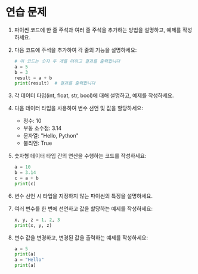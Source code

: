 # 연습 문제

1. 파이썬 코드에 한 줄 주석과 여러 줄 주석을 추가하는 방법을 설명하고, 예제를 작성하세요.

2. 다음 코드에 주석을 추가하여 각 줄의 기능을 설명하세요:
    ```python
    # 이 코드는 숫자 두 개를 더하고 결과를 출력합니다
    a = 5
    b = 3
    result = a + b
    print(result)  # 결과를 출력합니다
    ```

3. 각 데이터 타입(int, float, str, bool)에 대해 설명하고, 예제를 작성하세요.

4. 다음 데이터 타입을 사용하여 변수 선언 및 값을 할당하세요:
    - 정수: 10
    - 부동 소수점: 3.14
    - 문자열: "Hello, Python"
    - 불리언: True

5. 숫자형 데이터 타입 간의 연산을 수행하는 코드를 작성하세요:
    ```python
    a = 10
    b = 3.14
    c = a + b
    print(c)
    ```

6. 변수 선언 시 타입을 지정하지 않는 파이썬의 특징을 설명하세요.

7. 여러 변수를 한 번에 선언하고 값을 할당하는 예제를 작성하세요:
    ```python
    x, y, z = 1, 2, 3
    print(x, y, z)
    ```
8. 변수 값을 변경하고, 변경된 값을 출력하는 예제를 작성하세요:
    ```python
    a = 5
    print(a)
    a = "Hello"
    print(a)
    ```
